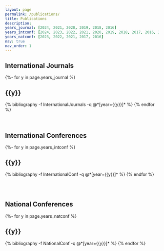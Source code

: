 ```yaml
---
layout: page
permalink: /publications/
title: Publications
description:
years_journal: [2024, 2021, 2020, 2019, 2018, 2016]
years_intconf: [2024, 2023, 2022, 2021, 2020, 2019, 2018, 2017, 2016, 2015]
years_natconf: [2023, 2022, 2021, 2017, 2016]
nav: true
nav_order: 1
---
```

<!-- _pages/publications.md -->
<div class="publications">

<h2>International Journals</h2>
{%- for y in page.years_journal %}
  <h2 class="year">{{y}}</h2>
  {% bibliography -f InternationalJournals -q @*[year={{y}}]* %}
{% endfor %}

</div>
<br><br>
<div class="publications">
<h2>International Conferences</h2>
{%- for y in page.years_intconf %}
  <h2 class="year">{{y}}</h2>
  {% bibliography -f InternationalConf -q @*[year={{y}}]* %}
{% endfor %}

<br><br>
<div class="publications">
<h2>National Conferences</h2>
{%- for y in page.years_natconf %}
  <h2 class="year">{{y}}</h2>
  {% bibliography -f NationalConf -q @*[year={{y}}]* %}
{% endfor %}

</div>
